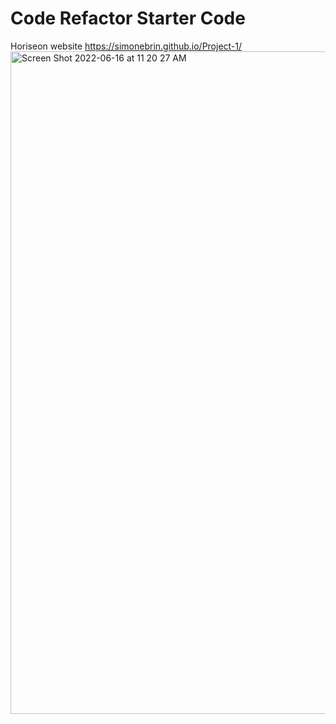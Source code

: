 # Code Refactor Starter Code

Horiseon website
https://simonebrin.github.io/Project-1/
<img width="1060" alt="Screen Shot 2022-06-16 at 11 20 27 AM" src="https://user-images.githubusercontent.com/106256478/174104180-faa275cb-5256-460f-8e22-89e7884241e5.png">
